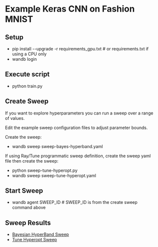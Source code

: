 # Example Keras CNN on Fashion MNIST

## Setup
- pip install --upgrade -r requirements_gpu.txt  # or requirements.txt if using a CPU only
- wandb login

## Execute script
- python train.py

## Create Sweep
If you want to explore hyperparameters you can run a sweep over a range of values.

Edit the example sweep configuration files to adjust parameter bounds.

Create the sweep:
- wandb sweep sweep-bayes-hyperband.yaml

If using Ray/Tune programmatic sweep definition, create the sweep yaml file then create the sweep:
- python sweep-tune-hyperopt.py
- wandb sweep sweep-tune-hyperopt.yaml

## Start Sweep
- wandb agent SWEEP_ID  # SWEEP_ID is from the create sweep command above

## Sweep Results
- [Bayesian HyperBand Sweep](https://app.wandb.ai/wandb/examples-keras-cnn-fashion/sweeps/us0ifmrf)
- [Tune Hyperopt Sweep](https://app.wandb.ai/wandb/examples-keras-cnn-fashion/sweeps/xbs2wm5e)
